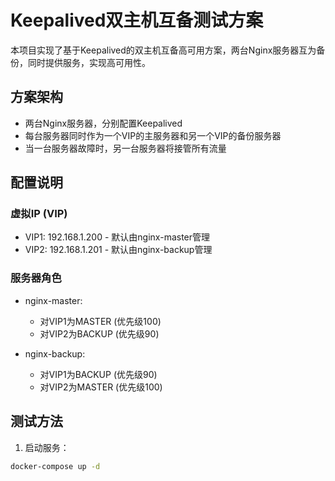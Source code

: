 # Keepalived双主机互备测试方案

本项目实现了基于Keepalived的双主机互备高可用方案，两台Nginx服务器互为备份，同时提供服务，实现高可用性。

## 方案架构

- 两台Nginx服务器，分别配置Keepalived
- 每台服务器同时作为一个VIP的主服务器和另一个VIP的备份服务器
- 当一台服务器故障时，另一台服务器将接管所有流量

## 配置说明

### 虚拟IP (VIP)

- VIP1: 192.168.1.200 - 默认由nginx-master管理
- VIP2: 192.168.1.201 - 默认由nginx-backup管理

### 服务器角色

- nginx-master: 
  - 对VIP1为MASTER (优先级100)
  - 对VIP2为BACKUP (优先级90)
  
- nginx-backup:
  - 对VIP1为BACKUP (优先级90)
  - 对VIP2为MASTER (优先级100)

## 测试方法

1. 启动服务：

```bash
docker-compose up -d